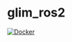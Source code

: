 # glim_ros2

[![Docker](https://github.com/koide3/glim_ros2/actions/workflows/docker.yml/badge.svg)](https://github.com/koide3/glim_ros2/actions/workflows/docker.yml)
